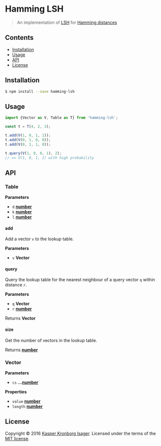 # Hamming LSH

> An implementation of [LSH](https://en.wikipedia.org/wiki/Locality-sensitive_hashing) for [Hamming distances](https://en.wikipedia.org/wiki/Hamming_distance)

## Contents

-   [Installation](#installation)
-   [Usage](#usage)
-   [API](#api)
-   [License](#license)

## Installation

```sh
$ npm install --save hamming-lsh
```

## Usage

```js
import {Vector as V, Table as T} from 'hamming-lsh';

const t = T(4, 2, 3);

t.add(V(1, 0, 1, 1));
t.add(V(0, 1, 0, 0));
t.add(V(0, 1, 1, 0));

t.query(V(1, 0, 0, 1), 2);
// => V(1, 0, 1, 1) with high probability
```

## API

### Table

**Parameters**

-   `d` **[number](https://developer.mozilla.org/en-US/docs/Web/JavaScript/Reference/Global_Objects/Number)**
-   `k` **[number](https://developer.mozilla.org/en-US/docs/Web/JavaScript/Reference/Global_Objects/Number)**
-   `l` **[number](https://developer.mozilla.org/en-US/docs/Web/JavaScript/Reference/Global_Objects/Number)**

#### add

Add a vector `v` to the lookup table.

**Parameters**

-   `v` **Vector**

#### query

Query the lookup table for the nearest neighbour of a query vector `q` within distance `r`.

**Parameters**

-   `q` **Vector**
-   `r` **[number](https://developer.mozilla.org/en-US/docs/Web/JavaScript/Reference/Global_Objects/Number)**

Returns **Vector**

#### size

Get the number of vectors in the lookup table.

Returns **[number](https://developer.mozilla.org/en-US/docs/Web/JavaScript/Reference/Global_Objects/Number)**

### Vector

**Parameters**

-   `cs` **...[number](https://developer.mozilla.org/en-US/docs/Web/JavaScript/Reference/Global_Objects/Number)**

**Properties**

-   `value` **[number](https://developer.mozilla.org/en-US/docs/Web/JavaScript/Reference/Global_Objects/Number)**
-   `length` **[number](https://developer.mozilla.org/en-US/docs/Web/JavaScript/Reference/Global_Objects/Number)**

## License

Copyright © 2016 [Kasper Kronborg Isager](https://github.com/kasperisager). Licensed under the terms of the [MIT license](LICENSE.md).
